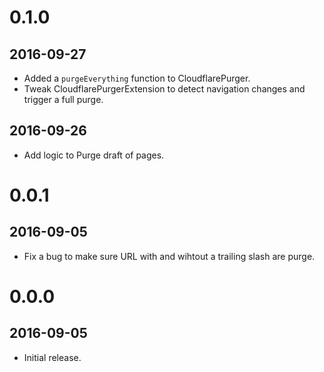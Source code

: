# 0.1.0
## 2016-09-27
* Added a `purgeEverything` function to CloudflarePurger.
* Tweak CloudflarePurgerExtension to detect navigation changes and trigger a full purge.

## 2016-09-26
* Add logic to Purge draft of pages.

# 0.0.1
## 2016-09-05
* Fix a bug to make sure URL with and wihtout a trailing slash are purge.

# 0.0.0
## 2016-09-05
* Initial release.
